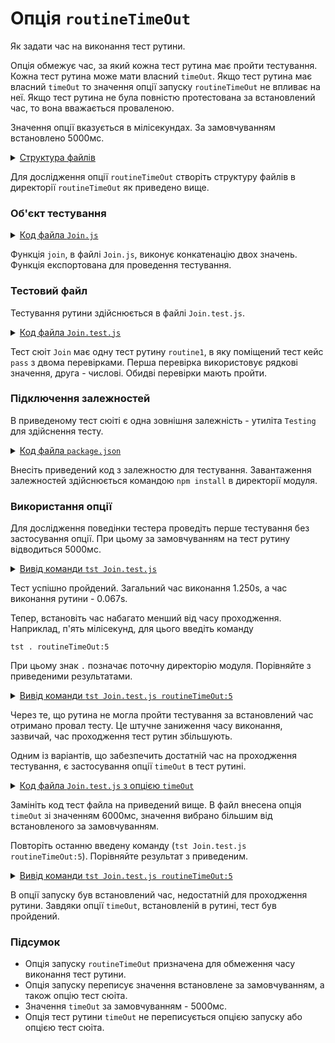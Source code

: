 # Опція `routineTimeOut`

Як задати час на виконання тест рутини.

Опція обмежує час, за який кожна тест рутина має пройти тестування. Кожна тест рутина може мати власний `timeOut`. Якщо тест рутина має власний `timeOut` то значення опції запуску `routineTimeOut` не впливає на неї. Якщо тест рутина не була повністю протестована за встановлений час, то вона вважається проваленою. 

Значення опції вказується в мілісекундах. За замовчуванням встановлено 5000мс.

<details>
  <summary><u>Структура файлів</u></summary>

```
routineTimeOut
        ├── Join.js
        ├── Join.test.js
        └── package.json

```

</details>

Для дослідження опції `routineTimeOut` створіть структуру файлів в директорії `routineTimeOut` як приведено вище.

### Об'єкт тестування

<details>
    <summary><u>Код файла <code>Join.js</code></u></summary>

```js    
module.exports.join = function( a, b )
{
  return String( a ) + String( b );
};

```

</details>

Функція `join`, в файлі `Join.js`, виконує конкатенацію двох значень. Функція експортована для проведення тестування.

### Тестовий файл

Тестування рутини здійснюється в файлі `Join.test.js`. 

<details>
    <summary><u>Код файла <code>Join.test.js</code></u></summary>

```js    
let _ = require( 'tsting' );
let Join = require( './Join.js' );

//

function routine1( test )
{
  test.case = 'pass';
  test.identical( Join.join( 'Hello ', 'world!' ), 'Hello world!' );
  test.identical( Join.join( 1, 2 ), '12' );
}

//

var Self =
{
  name : 'Join',
  tests :
  {
    routine1,
  }
}

//

Self = tstSuite( Self );
if( typeof module !== 'undefined' && !module.parent )
tster.test( Self.name );

```

</details>

Тест сюіт `Join` має одну тест рутину `routine1`, в яку поміщений тест кейс `pass` з двома перевірками. Перша перевірка використовує рядкові значення, друга - числові. Обидві перевірки мають пройти.

### Підключення залежностей

В приведеному тест сюіті є одна зовнішня залежність - утиліта `Testing` для здійснення тесту.

<details>
    <summary><u>Код файла <code>package.json</code></u></summary>

```json    
{
  "dependencies": {
    "tsting": ""
  }
}

```

</details>

Внесіть приведений код з залежностю для тестування. Завантаження залежностей здійснюється командою `npm install` в директорії модуля.

### Використання опції 

Для дослідження поведінки тестера проведіть перше тестування без застосування опції. При цьому за замовчуванням на тест рутину відводиться 5000мс.

<details>
  <summary><u>Вивід команди <code>tst Join.test.js</code></u></summary>

```
[user@user ~]$ tst Join.test.js
Running test suite ( Join ) ..
    at  /.../Join.test.js:40

      Passed test routine ( Join / routine1 ) in 0.067s

    Passed test checks 2 / 2
    Passed test cases 1 / 1
    Passed test routines 1 / 1
    Test suite ( Join ) ... in 0.669s ... ok


  Testing ... in 1.250s ... ok

```

</details>

Тест успішно пройдений. Загальний час виконання 1.250s, а час виконання рутини - 0.067s.

Тепер, встановіть час набагато менший від часу проходження. Наприклад, п'ять мілісекунд, для цього введіть команду 

```
tst . routineTimeOut:5
```

При цьому знак `.` позначає поточну директорію модуля. Порівняйте з приведеними результатами.

<details>
  <summary><u>Вивід команди <code>tst Join.test.js routineTimeOut:5</code></u></summary>

```
[user@user ~]$ tst Join.test.js routineTimeOut:5
Running test suite ( Join ) ..
    at  /.../Join.test.js:40

        Test check ( Join / routine1 /  # 1 ) ... failed throwing error
      Failed test routine ( Join / routine1 ) in 0.069s

    Thrown 1 error(s)
    Passed test checks 0 / 1
    Passed test cases 0 / 0
    Passed test routines 0 / 1
    Test suite ( Join ) ... in 0.176s ... failed



  Testing ... in 0.239s ... failed

```

</details>


Через те, що рутина не могла пройти тестування за встановлений час отримано провал тесту. Це штучне заниження часу виконання, зазвичай, час проходження тест рутин збільшують.

Одним із варіантів, що забезпечить достатній час на проходження тестування, є застосування опції `timeOut` в тест рутині.

<details>
    <summary><u>Код файла <code>Join.test.js</code> з опцією <code>timeOut</code></u></summary>

```js    
let _ = require( 'tsting' );
let Join = require( './Join.js' );

//

function routine1( test )
{
  test.case = 'pass';
  test.identical( Join.join( 'Hello ', 'world!' ), 'Hello world!' );
  test.identical( Join.join( 1, 2 ), '12' );
}
routine1.timeOut = 6000;

//

var Self =
{
  name : 'Join',
  tests :
  {
    routine1,
  }
}

//

Self = tstSuite( Self );
if( typeof module !== 'undefined' && !module.parent )
tster.test( Self.name );

```

</details>

Замініть код тест файла на приведений вище. В файл внесена опція `timeOut` зі значенням 6000мс, значення вибрано більшим від встановленого за замовчуванням.

Повторіть останню введену команду (`tst Join.test.js routineTimeOut:5`). Порівняйте результат з приведеним.

<details>
  <summary><u>Вивід команди <code>tst Join.test.js routineTimeOut:5</code></u></summary>

```
[user@user ~]$ tst Join.test.js routineTimeOut:5
Running test suite ( Join ) ..
    at  /.../Join.test.js:41

      Passed test routine ( Join / routine1 ) in 0.062s

    Passed test checks 2 / 2
    Passed test cases 1 / 1
    Passed test routines 1 / 1
    Test suite ( Join ) ... in 0.659s ... ok


  Testing ... in 1.241s ... ok

```

</details>

В опції запуску був встановлений час, недостатній для проходження рутини. Завдяки опції `timeOut`, встановленій в рутині, тест був пройдений.

### Підсумок

- Опція запуску `routineTimeOut` призначена для обмеження часу виконання тест рутини.
- Опція запуску переписує значення встановлене за замовчуванням, а також опцію тест сюіта.
- Значення `timeOut` за замовчуванням - 5000мс.
- Опція тест рутини `timeOut` не переписується опцією запуску або опцією тест сюіта.
